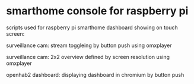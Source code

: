 # smarthome console for raspberry pi


scripts used for raspberry pi smarthome dashboard showing on touch screen:


surveillance cam: stream toggleing by button push using omxplayer

surveillance cam: 2x2 overview defined by screen resolution using omxplayer

openhab2 dashboard: displaying dashboard in chromium by button push
